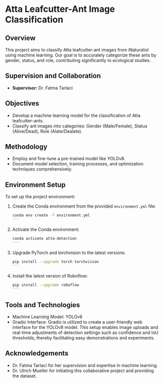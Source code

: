 # Atta Leafcutter-Ant Image Classification

## Overview
This project aims to classify Atta leafcutter-ant images from iNaturalist using machine learning. Our goal is to accurately categorize these ants by gender, status, and role, contributing significantly to ecological studies.

## Supervision and Collaboration
- **Supervisor:** Dr. Fatma Tarlaci

## Objectives
- Develop a machine learning model for the classification of Atta leafcutter-ants.
- Classify ant images into categories: Gender (Male/Female), Status (Alive/Dead), Role (Alate/Dealate).

## Methodology
- Employ and fine-tune a pre-trained model like YOLOv8.
- Document model selection, training processes, and optimization techniques comprehensively.

## Environment Setup
To set up the project environment:
1. Create the Conda environment from the provided `environment.yml` file:
   ```bash
   conda env create -f environment.yml
   '''
2. Activate the Conda environment:
   ```bash
   conda activate atta-detection
   '''
3. Upgrade PyTorch and torchvision to the latest versions:
   ```bash
   pip install --upgrade torch torchvision
   '''

4. Install the latest version of Roboflow:
   ```bash
   pip install --upgrade roboflow
   '''

## Tools and Technologies
- Machine Learning Model: YOLOv8
- Gradio Interface: Gradio is utilized to create a user-friendly web interface for the YOLOv8 model. This setup enables image uploads and real-time adjustments of detection settings such as confidence and IoU thresholds, thereby facilitating easy demonstrations and experiments.

## Acknowledgements
- Dr. Fatma Tarlaci for her supervision and expertise in machine learning.
- Dr. Ulrich Mueller for initiating this collaborative project and providing the dataset.